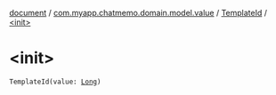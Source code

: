[document](../../index.md) / [com.myapp.chatmemo.domain.model.value](../index.md) / [TemplateId](index.md) / [&lt;init&gt;](./-init-.md)

# &lt;init&gt;

`TemplateId(value: `[`Long`](https://kotlinlang.org/api/latest/jvm/stdlib/kotlin/-long/index.html)`)`